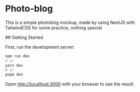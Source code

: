 <h1>Photo-blog</h1>
<p>This is a simple photoblog mockup, made by using NextJS with TailwindCSS for some practice, nothing special</p>
## Getting Started

First, run the development server:

```bash
npm run dev
# or
yarn dev
# or
pnpm dev
```

Open [http://localhost:3000](http://localhost:3000) with your browser to see the result.

